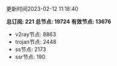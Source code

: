 更新时间2023-02-12 11:18:40

**总订阅: 221**
**总节点: 19724**
**有效节点: 13676**
- v2ray节点: 8863
- trojan节点: 2448
- ss节点: 2173
- ssr节点: 190

